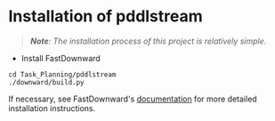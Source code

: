 # Installation of pddlstream

> ***Note**: The installation process of this project is relatively simple.*

- Install FastDownward 

```
cd Task_Planning/pddlstream
./downward/build.py
```

If necessary, see FastDownward's [documentation](http://www.fast-downward.org/ObtainingAndRunningFastDownward) for more detailed installation instructions.